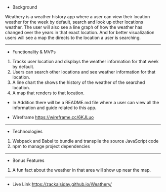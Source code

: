 - Background


Weathery is a weather history app where a user can view their location weather for the week by default, search and look up other locations weather. The user will also see a line graph of how the weather has changed over the years in that exact location. And for better visualization users will see a map the directs to the location a user is searching. 
____
- Functionality & MVPs


1. Tracks user location and displays the weather information for that week by default.
2. Users can search other locations and see weather information for that location.
3. A line chart the shows the history of the weather of the searched location.
4. A map that renders to that location. 

- In Addition there will be a README.md file where a user can view all the information and guide related to this app.

- Wireframe 
https://wireframe.cc/6KJLuo
________
- Technoologies 

 1. Webpack and Babel to bundle and transpile the source JavaScript code
 2. npm to manage project dependencies
 ____
- Bonus Features

1. A fun fact about the weather in that area will show up near the map.
___
- Live Link
https://zackalsiday.github.io/Weathery/
